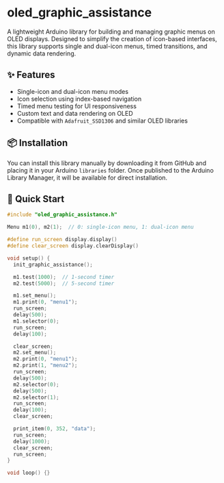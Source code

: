 # oled_graphic_assistance

A lightweight Arduino library for building and managing graphic menus on OLED displays. Designed to simplify the creation of icon-based interfaces, this library supports single and dual-icon menus, timed transitions, and dynamic data rendering.

## ✨ Features

- Single-icon and dual-icon menu modes
- Icon selection using index-based navigation
- Timed menu testing for UI responsiveness
- Custom text and data rendering on OLED
- Compatible with `Adafruit_SSD1306` and similar OLED libraries

## 📦 Installation

You can install this library manually by downloading it from GitHub and placing it in your Arduino `libraries` folder. Once published to the Arduino Library Manager, it will be available for direct installation.

## 🚀 Quick Start

```cpp
#include "oled_graphic_assistance.h"

Menu m1(0), m2(1);  // 0: single-icon menu, 1: dual-icon menu

#define run_screen display.display()
#define clear_screen display.clearDisplay()

void setup() {
  init_graphic_assistance();

  m1.test(1000);  // 1-second timer
  m2.test(5000);  // 5-second timer

  m1.set_menu();
  m1.print(0, "menu1");
  run_screen;
  delay(500);
  m1.selector(0);
  run_screen;
  delay(100);

  clear_screen;
  m2.set_menu();
  m2.print(0, "menu1");
  m2.print(1, "menu2");
  run_screen;
  delay(500);
  m2.selector(0);
  delay(500);
  m2.selector(1);
  run_screen;
  delay(100);
  clear_screen;

  print_item(0, 352, "data");
  run_screen;
  delay(1000);
  clear_screen;
  run_screen;
}

void loop() {}

